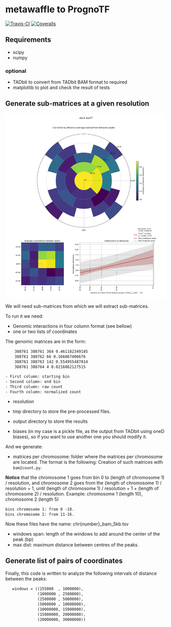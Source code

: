 # metawaffle to PrognoTF

[![Travis-CI](https://travis-ci.org/bsc-life/prognosTF.svg?branch=master)](https://travis-ci.org/bsc-life/prognosTF)
[![Coveralls](https://coveralls.io/repos/github/bsc-life/prognosTF/badge.svg?branch=master)](https://coveralls.io/github/bsc-life/prognosTF)

## Requirements

 - scipy
 - numpy
 
### optional

 - TADbit to convert from TADbit BAM format to required
 - matplotlib to plot and check the result of tests

## Generate sub-matrices at a given resolution 

![example image from waffle-plot](test/example_plot.png)

We will need sub-matrices from which we will extract sub-matrices.

To run it we need:
- Genomic interactions in four column format (see bellow)
- one or two lists of coordinates

The genomic matrices are in the form:
```
    388761 388761 364 0.461182349185
    388761 388762 66 0.166867406676
    388761 388763 142 0.554955487814
    388761 388764 4 0.0216862127515
```
    - First column: starting bin
    - Second column: end bin
    - Third column: raw count
    - Fourth column: normalized count



- resolution
- tmp directory to store the pre-processed files.
- output directory to store the results


- biases (in my case is a pickle file, as the output from TADbit using oneD biases), so if you want to use another one you should modify it.

And we generate:
- matrices per chromosome: folder where the matrices per chromosome are located. The format is the following:
Creation of such matrices with `bam2count.py`.

**Notice** that the chromosome 1 goes from bin 0 to (length of chromosome 1) / resolution, and chromosome 2 goes from the (length of chromosome 1) / resolution + 1,  until (length of chromosome 1) / resolution + 1 + (length of chromosome 2) / resolution. Example: chromosome 1 (length 10), chromosome 2 (length 5)
```
bins chromosome 1: from 0 -10.
bins chromosome 2: from 11-16.
```

Now these files have the name: chr{number}_bam_5kb.tsv

 - windows span: length of the windows to add around the center of the peak (bp)
 - max dist: maximum distance between centres of the peaks.

## Generate list of pairs of coordinates


Finally, this code is written to analyze the following intervals of distance between the peaks:

```
   windows = ((255000  , 1000000),
              (1000000 , 2500000),
              (2500000 , 5000000),
              (5000000 , 10000000),
              (10000000, 15000000),
              (15000000, 20000000),
              (20000000, 30000000))
```


